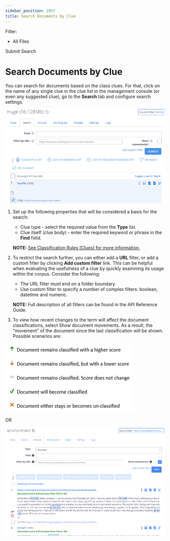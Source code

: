 ```yaml
---
sidebar_position: 2957
title: Search Documents by Clue
---
```


Filter: 

* All Files

Submit Search

# Search Documents by Clue

You can search for documents based on the class clues. For that, click on the name of any single clue in the clue list in the management console (or even any suggested clue), go to the **Search** tab and configure search settings.

![](../../../../../../static/images/DataClassification_5.7/Content/Resources/Images/searchtab.png)

1. Set up the following properties that will be considered a basis for the search:
   * Clue type - select the required value from the **Type** list.
   * Clue itself (clue body) - enter the required keyword or phrase in the **Find** field.

   **NOTE:**  [See Classification Rules (Clues) for more information.](Clues)
2. To restrict the search further, you can either add a **URL** filter, or add a custom filter by clicking **Add custom filter** link. This can be helpful when evaluating the usefulness of a clue by quickly examining its usage within the corpus. Consider the following:

   * The URL filter must end on a folder boundary.
   * Use custom filter to specify a number of complex filters: boolean, datetime and numeric.

   **NOTE:** Full description of all filters can be found in the API Reference Guide.
3. To view how recent changes to the term will affect the document classifications, select Show document movements. As a result, the “movement” of the document since the last classification will be shown. Possible scenarios are:

![](../../../../../../static/images/DataClassification_5.7/Content/Resources/Images/movementskey.png)

OR

[![](../../../../../../static/images/DataClassification_5.7/Content/Resources/Images/documentmovements_thumb_0_0.png)](../../../Resources/Images/documentmovements.png)